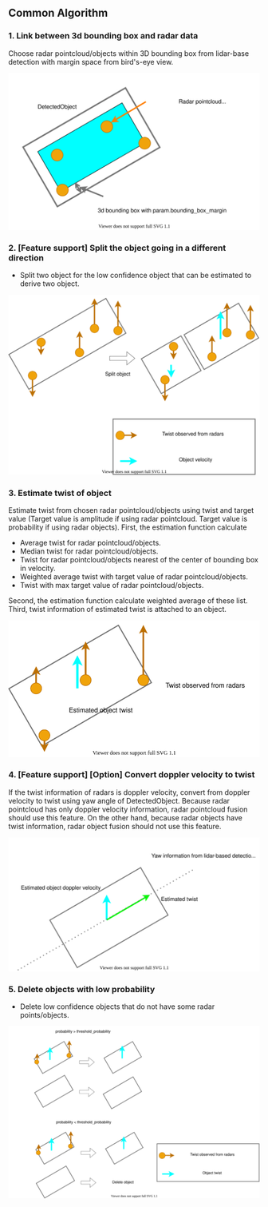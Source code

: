 ## Common Algorithm

### 1. Link between 3d bounding box and radar data

Choose radar pointcloud/objects within 3D bounding box from lidar-base detection with margin space from bird's-eye view.

![choose_radar](radar_fusion_to_detected_object_1.drawio.svg)

### 2. [Feature support] Split the object going in a different direction

- Split two object for the low confidence object that can be estimated to derive two object.

![process_low_confidence](radar_fusion_to_detected_object_4.drawio.svg)

### 3. Estimate twist of object

Estimate twist from chosen radar pointcloud/objects using twist and target value (Target value is amplitude if using radar pointcloud. Target value is probability if using radar objects).
First, the estimation function calculate

- Average twist for radar pointcloud/objects.
- Median twist for radar pointcloud/objects.
- Twist for radar pointcloud/objects nearest of the center of bounding box in velocity.
- Weighted average twist with target value of radar pointcloud/objects.
- Twist with max target value of radar pointcloud/objects.

Second, the estimation function calculate weighted average of these list.
Third, twist information of estimated twist is attached to an object.

![estimate_doppler_velocity](radar_fusion_to_detected_object_2.drawio.svg)

### 4. [Feature support] [Option] Convert doppler velocity to twist

If the twist information of radars is doppler velocity, convert from doppler velocity to twist using yaw angle of DetectedObject.
Because radar pointcloud has only doppler velocity information, radar pointcloud fusion should use this feature.
On the other hand, because radar objects have twist information, radar object fusion should not use this feature.

![process_high_confidence](radar_fusion_to_detected_object_3.drawio.svg)

### 5. Delete objects with low probability

- Delete low confidence objects that do not have some radar points/objects.

![process_low_confidence](radar_fusion_to_detected_object_5.drawio.svg)
